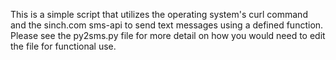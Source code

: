This is a simple script that utilizes the operating system's curl command and the sinch.com sms-api to send text messages using a defined function. Please see the py2sms.py file for more detail on how you would need to edit the file for functional use.
